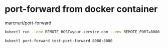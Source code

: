# port-forward from docker container

marcnuri/port-forward

```sh
kubectl run --env REMOTE_HOST=your.service.com --env REMOTE_PORT=8080 --env LOCAL_PORT=8080 --port 8080 --image marcnuri/port-forward test-port-forward

kubectl port-forward test-port-forward 8080:8080
```